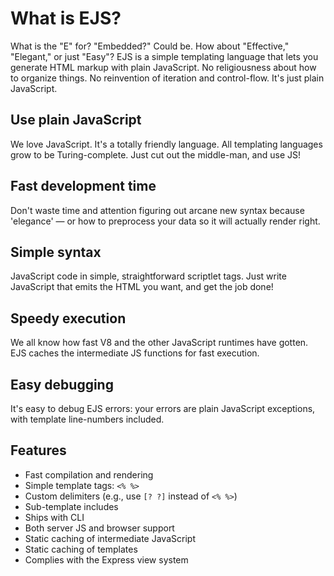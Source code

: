 # What is EJS?
What is the "E" for? "Embedded?" Could be. How about "Effective," "Elegant," or just "Easy"? EJS is a simple templating language that lets you generate HTML markup with plain JavaScript. No religiousness about how to organize things. No reinvention of iteration and control-flow. It's just plain JavaScript.


## Use plain JavaScript

We love JavaScript. It's a totally friendly language. All templating languages grow to be Turing-complete. Just cut out the middle-man, and use JS!

## Fast development time
Don't waste time and attention figuring out arcane new syntax because 'elegance' — or how to preprocess your data so it will actually render right.

## Simple syntax
JavaScript code in simple, straightforward scriptlet tags. Just write JavaScript that emits the HTML you want, and get the job done!

## Speedy execution
We all know how fast V8 and the other JavaScript runtimes have gotten. EJS caches the intermediate JS functions for fast execution.

## Easy debugging
It's easy to debug EJS errors: your errors are plain JavaScript exceptions, with template line-numbers included.

## Features
* Fast compilation and rendering
* Simple template tags: `<% %>`
* Custom delimiters (e.g., use `[? ?]` instead of `<% %>`)
* Sub-template includes
* Ships with CLI
* Both server JS and browser support
* Static caching of intermediate JavaScript
* Static caching of templates
* Complies with the Express view system